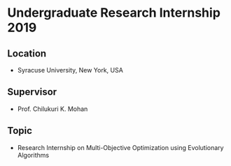 # Undergraduate Research Internship 2019

## Location
- Syracuse University, New York, USA
## Supervisor
+ Prof. Chilukuri K. Mohan

## Topic
- Research Internship on Multi-Objective Optimization using Evolutionary Algorithms


